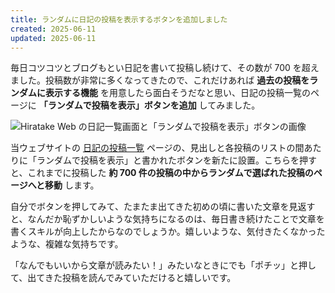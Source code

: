 ```yaml
---
title: ランダムに日記の投稿を表示するボタンを追加しました
created: 2025-06-11
updated: 2025-06-11
---
```


毎日コツコツとブログもとい日記を書いて投稿し続けて、その数が 700 を超えました。投稿数が非常に多くなってきたので、これだけあれば **過去の投稿をランダムに表示する機能** を用意したら面白そうだなと思い、日記の投稿一覧のページに **「ランダムで投稿を表示」ボタンを追加** してみました。

![Hiratake Web の日記一覧画面と「ランダムで投稿を表示」ボタンの画像](860df143-91ab-43ae-ff29-d1baea37a900)

当ウェブサイトの [日記の投稿一覧](/blog/) ページの、見出しと各投稿のリストの間あたりに「ランダムで投稿を表示」と書かれたボタンを新たに設置。こちらを押すと、これまでに投稿した **約 700 件の投稿の中からランダムで選ばれた投稿のページへと移動** します。

自分でボタンを押してみて、たまたま出てきた初めの頃に書いた文章を見返すと、なんだか恥ずかしいような気持ちになるのは、毎日書き続けたことで文章を書くスキルが向上したからなのでしょうか。嬉しいような、気付きたくなかったような、複雑な気持ちです。

「なんでもいいから文章が読みたい！」みたいなときにでも「ポチッ」と押して、出てきた投稿を読んでみていただけると嬉しいです。
